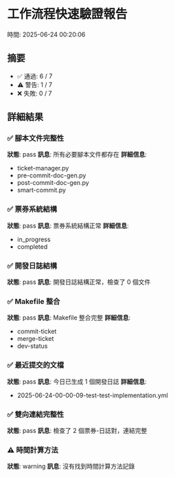 # 工作流程快速驗證報告
時間: 2025-06-24 00:20:06

## 摘要
- ✅ 通過: 6 / 7
- ⚠️  警告: 1 / 7  
- ❌ 失敗: 0 / 7

## 詳細結果

### ✅ 腳本文件完整性
**狀態**: pass
**訊息**: 所有必要腳本文件都存在
**詳細信息**:
- ticket-manager.py
- pre-commit-doc-gen.py
- post-commit-doc-gen.py
- smart-commit.py

### ✅ 票券系統結構
**狀態**: pass
**訊息**: 票券系統結構正常
**詳細信息**:
- in_progress
- completed

### ✅ 開發日誌結構
**狀態**: pass
**訊息**: 開發日誌結構正常，檢查了 0 個文件

### ✅ Makefile 整合
**狀態**: pass
**訊息**: Makefile 整合完整
**詳細信息**:
- commit-ticket
- merge-ticket
- dev-status

### ✅ 最近提交的文檔
**狀態**: pass
**訊息**: 今日已生成 1 個開發日誌
**詳細信息**:
- 2025-06-24-00-00-09-test-test-implementation.yml

### ✅ 雙向連結完整性
**狀態**: pass
**訊息**: 檢查了 2 個票券-日誌對，連結完整

### ⚠️ 時間計算方法
**狀態**: warning
**訊息**: 沒有找到時間計算方法記錄
